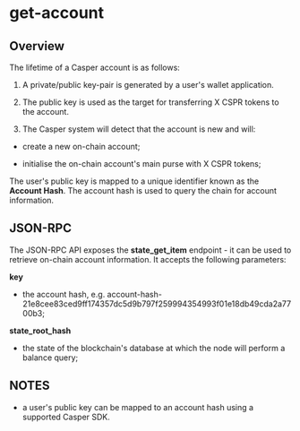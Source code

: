 # get-account

## Overview

The lifetime of a Casper account is as follows:

1. A private/public key-pair is generated by a user's wallet application.

2. The public key is used as the target for transferring X CSPR tokens to the account. 

3. The Casper system will detect that the account is new and will: 

- create a new on-chain account;

- initialise the on-chain account's main purse with X CSPR tokens;

The user's public key is mapped to a unique identifier known as the **Account Hash**.  The account hash is used to query the chain for account information.

## JSON-RPC

The JSON-RPC API exposes the **state_get_item** endpoint - it can be used to retrieve on-chain account information.  It accepts the following parameters:

**key**

- the account hash, e.g. account-hash-21e8cee83ced9ff174357dc5d9b797f259994354993f01e18db49cda2a7700b3;

**state_root_hash**

- the state of the blockchain's database at which the node will perform a balance query;

## NOTES

- a user's public key can be mapped to an account hash using a supported Casper SDK.
